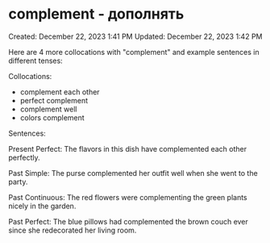 # complement  - дополнять

Created: December 22, 2023 1:41 PM
Updated: December 22, 2023 1:42 PM

Here are 4 more collocations with "complement" and example sentences in different tenses:

Collocations:

- complement each other
- perfect complement
- complement well
- colors complement

Sentences:

Present Perfect:
The flavors in this dish have complemented each other perfectly.

Past Simple:
The purse complemented her outfit well when she went to the party.

Past Continuous:
The red flowers were complementing the green plants nicely in the garden.

Past Perfect:
The blue pillows had complemented the brown couch ever since she redecorated her living room.